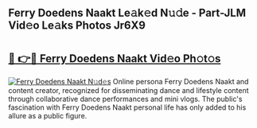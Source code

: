## Ferry Doedens Naakt Le𝚊k𝚎d N𝚞𝚍e - Part-JLM Vid𝚎o Le𝚊ks Photos Jr6X9

# <h2><a href="http://fb5n4te.evod.top/?m=Ferry+Doedens+Naakt">🔗 👉🔴 Ferry Doedens Naakt Vid𝚎o Ph𝚘t𝚘s</a></h2>

[![Ferry Doedens Naakt N𝚞d𝚎s](https://i.imgur.com/8V9OHl7.gif)](http://fb5n4te.evod.top/?m=Ferry+Doedens+Naakt)
Online persona Ferry Doedens Naakt and content creator, recognized for disseminating dance and lifestyle content through collaborative dance performances and mini vlogs. The public's fascination with Ferry Doedens Naakt personal life has only added to his allure as a public figure. 
